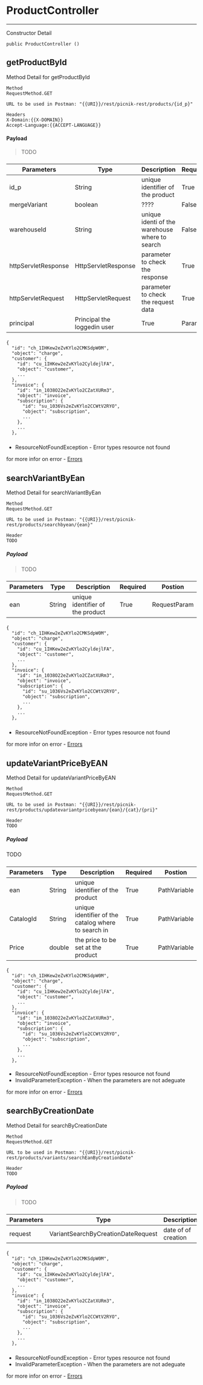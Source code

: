 # ProductController <Badge text="ProductController" type="middle"/>
--------------------------------------------------------
Constructor Detail 
```
public ProductController ()
```
## getProductById <Badge text="getProductById" /> 
Method Detail for getProductById 


```
Method
RequestMethod.GET
``` 

```
URL to be used in Postman: "{{URI}}/rest/picnik-rest/products/{id_p}"
``` 

```
Headers
X-Domain:{{X-DOMAIN}}
Accept-Language:{{ACCEPT-LANGUAGE}}
```

#### Payload
> TODO

##### <Badge text="Parameters" type="warning"/>
| Parameters | Type | Description | Required | Postion |
| ------ | ------ | ------ | ------ | ------ |
| id_p | String | unique identifier of the product | True | PathVariable |
| mergeVariant | boolean | ???? | False | RequestParam |
| warehouseId | String | unique identi of the warehouse where to search | False | RequestParam|
| httpServletResponse | HttpServletResponse | parameter to check the response | True | Param |
| httpServletRequest | HttpServletRequest | parameter to check the request data | True | Param |
| principal | Principal the loggedin user | True | Param |


#### <Badge text="Returns" type="warning"/>
```
{
  "id": "ch_1IHKew2eZvKYlo2CMKSdpW0M",
  "object": "charge",
  "customer": {
    "id": "cu_1IHKew2eZvKYlo2CyldejlFA",
    "object": "customer",
    ...
  },
  "invoice": {
    "id": "in_1038O22eZvKYlo2CZatXURm3",
    "object": "invoice",
    "subscription": {
      "id": "su_1036Vs2eZvKYlo2CCWtV2RYO",
      "object": "subscription",
      ...
    },
    ...
  },
```

##### <Badge text="error" type="warning"/>
- ResourceNotFoundException <Badge text="ResourceNotFoundException" type="error"/> - Error types resource not found

for more infor on error - [Errors ](errors.html) 



## searchVariantByEan <Badge text="searchVariantByEan" /> 
Method Detail for searchVariantByEan 

```
Method
RequestMethod.GET
``` 

```
URL to be used in Postman: "{{URI}}/rest/picnik-rest/products/searchbyean/{ean}"
``` 

```
Header
TODO
``` 

##### Payload
> TODO

##### <Badge text="Parameters" type="warning"/>
| Parameters | Type | Description | Required | Postion |
| ------ | ------ | ------ | ------ | ------ |
| ean | String | unique identifier of the product | True | RequestParam

#### <Badge text="Returns" type="warning"/>
```
{
  "id": "ch_1IHKew2eZvKYlo2CMKSdpW0M",
  "object": "charge",
  "customer": {
    "id": "cu_1IHKew2eZvKYlo2CyldejlFA",
    "object": "customer",
    ...
  },
  "invoice": {
    "id": "in_1038O22eZvKYlo2CZatXURm3",
    "object": "invoice",
    "subscription": {
      "id": "su_1036Vs2eZvKYlo2CCWtV2RYO",
      "object": "subscription",
      ...
    },
    ...
  },
```

##### <Badge text="Error" type="warning"/>
- ResourceNotFoundException <Badge text="ResourceNotFoundException" type="error"/> - Error types resource not found

for more infor on error - [Errors ](errors.html) 


## updateVariantPriceByEAN <Badge text="updateVariantPriceByEAN" /> 
Method Detail for updateVariantPriceByEAN 

```
Method
RequestMethod.GET
``` 

```
URL to be used in Postman: "{{URI}}/rest/picnik-rest/products/updatevariantpricebyean/{ean}/{cat}/{pri}"
``` 

```
Header
TODO
``` 

##### Payload
TODO

##### <Badge text="Parameters" type="warning"/>
| Parameters | Type | Description | Required | Postion |
| ------ | ------ | ------ | ------ | ------ |
| ean | String | unique identifier of the product | True | PathVariable |
| CatalogId | String | unique identifier of the catalog where to search in | True | PathVariable |
| Price | double | the price to be set at the product | True | PathVariable |

#### <Badge text="Returns" type="warning"/>
```
{
  "id": "ch_1IHKew2eZvKYlo2CMKSdpW0M",
  "object": "charge",
  "customer": {
    "id": "cu_1IHKew2eZvKYlo2CyldejlFA",
    "object": "customer",
    ...
  },
  "invoice": {
    "id": "in_1038O22eZvKYlo2CZatXURm3",
    "object": "invoice",
    "subscription": {
      "id": "su_1036Vs2eZvKYlo2CCWtV2RYO",
      "object": "subscription",
      ...
    },
    ...
  },
```

#### <Badge text="Error" type="warning"/>
- ResourceNotFoundException <Badge text="ResourceNotFoundException" type="error"/> - Error types resource not found
- InvalidParameterException <Badge text="InvalidParameterException" type="error"/> - When the parameters are not adeguate

for more infor on error - [Errors ](errors.html) 


## searchByCreationDate <Badge text="searchByCreationDate" /> 
Method Detail for searchByCreationDate 

```
Method
RequestMethod.GET
``` 

```
URL to be used in Postman: "{{URI}}/rest/picnik-rest/products/variants/searchEanByCreationDate"
``` 

```
Header
TODO
``` 

##### Payload
> TODO

##### <Badge text="Parameters" type="warning"/>
| Parameters | Type | Description | Required | Postion |
| ------ | ------ | ------ | ------ | ------ |
| request | VariantSearchByCreationDateRequest | date of of creation  | True | RequestBody |


#### <Badge text="Returns" type="warning"/>
```
{
  "id": "ch_1IHKew2eZvKYlo2CMKSdpW0M",
  "object": "charge",
  "customer": {
    "id": "cu_1IHKew2eZvKYlo2CyldejlFA",
    "object": "customer",
    ...
  },
  "invoice": {
    "id": "in_1038O22eZvKYlo2CZatXURm3",
    "object": "invoice",
    "subscription": {
      "id": "su_1036Vs2eZvKYlo2CCWtV2RYO",
      "object": "subscription",
      ...
    },
    ...
  },
```

##### <Badge text="Error" type="warning"/>
- ResourceNotFoundException <Badge text="ResourceNotFoundException" type="error"/> - Error types resource not found
- InvalidParameterException <Badge text="InvalidParameterException" type="error"/> - When the parameters are not adeguate

for more infor on error - [Errors ](errors.html)  


